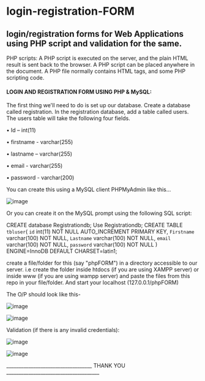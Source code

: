 # login-registration-FORM
## login/registration forms for Web Applications using PHP script and validation for the same.

PHP scripts:
A PHP script is executed on the server, and the plain HTML result is sent back to the browser.
A PHP script can be placed anywhere in the document.
A PHP file normally contains HTML tags, and some PHP scripting code.

#### LOGIN AND REGISTRATION FORM USING PHP & MySQL:

The first thing we'll need to do is set up our database.
Create a database called registration. In the registration database, add a table called users. The users table will take the following four fields.

•	Id – int(11)

•	firstname  -  varchar(255)

•	lastname – varchar(255)

•	email  -  varchar(255)

•	password  -  varchar(200)



You can create this using a MySQL client PHPMyAdmin like this...

 ![image](https://user-images.githubusercontent.com/89801404/134344262-42e63ee6-0dd0-40a5-b4ab-d89b583b9aa0.png)

Or you can create it on the MySQL prompt using the following SQL script:

CREATE database Registrationdb;
Use Registrationdb;
CREATE TABLE `tbluser`(
  `id` int(11) NOT NULL AUTO_INCREMENT PRIMARY KEY,
  `Firstname` varchar(100) NOT NULL,
 `Lastname` varchar(100) NOT NULL,
 `email` varchar(100) NOT NULL,
  `password` varchar(100) NOT NULL
) ENGINE=InnoDB DEFAULT CHARSET=latin1;



create a file/folder for this (say "phpFORM") in a directory accessible to our server. i.e create the folder inside htdocs (if you are using XAMPP server) or inside www (if you are using wampp server) and paste the files from this repo in your file/folder. And start your localhost (127.0.0.1/phpFORM)


The O/P should look like this-

![image](https://user-images.githubusercontent.com/89801404/134345707-fe93ee9c-69ad-4d9c-8d4d-563f58e07a39.png)

![image](https://user-images.githubusercontent.com/89801404/134345792-aea2b627-bbf6-430c-90ec-a686ecb32506.png)


Validation (if there is any invalid credentials):

![image](https://user-images.githubusercontent.com/89801404/134346030-5891228f-4671-4798-bb85-b5effb897ee0.png)

![image](https://user-images.githubusercontent.com/89801404/134346149-445a7e49-3acc-4b93-aa9a-d9a07ca2a2e8.png)



___________________________________ THANK YOU ______________________________________

